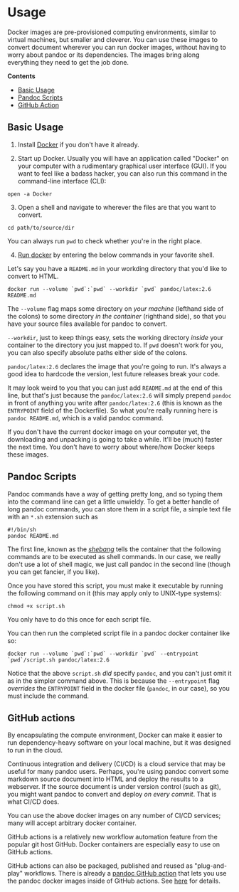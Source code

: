 # Usage

Docker images are pre-provisioned computing environments, similar to virtual machines, but smaller and cleverer.
You can use these images to convert document wherever you can run docker images, without having to worry about pandoc or its dependencies.
The images bring along everything they need to get the job done.

**Contents**

- [Basic Usage](#basic-usage)
- [Pandoc Scripts](#pandoc-scripts)
- [GitHub Action](#github-action)


## Basic Usage

1. Install [Docker](https://www.docker.com) if you don't have it already.

2. Start up Docker.
  Usually you will have an application called "Docker" on your computer with a rudimentary graphical user interface (GUI).
  If you want to feel like a badass hacker, you can also run this command in the command-line interface (CLI):
  
  ```
  open -a Docker
  ```

3. Open a shell and navigate to wherever the files are that you want to convert.
  
  ```
  cd path/to/source/dir
  ```
  
  You can always run `pwd` to check whether you're in the right place.

4. [Run docker](https://docs.docker.com/engine/reference/run/) by entering the below commands in your favorite shell.

  Let's say you have a `README.md` in your workding directory that you'd like to convert to HTML.
  
  ```
  docker run --volume `pwd`:`pwd` --workdir `pwd` pandoc/latex:2.6 README.md
  ```
  
  The `--volume` flag maps some directory on *your machine* (lefthand side of the colons) to some directory *in the container* (righthand side), so that you have your source files available for pandoc to convert.
  
  `--workdir`, just to keep things easy, sets the working directory *inside* your container to the directory you just mapped to.
    If `pwd` doesn't work for you, you can also specify absolute paths either side of the colons.
  
  `pandoc/latex:2.6` declares the image that you're going to run.
  It's always a good idea to hardcode the version, lest future releases break your code.
  
  It may look weird to you that you can just add `README.md` at the end of this line, but that's just because the `pandoc/latex:2.6` will simply prepend `pandoc` in front of anything you write after `pandoc/latex:2.6` (this is known as the `ENTRYPOINT` field of the Dockerfile).
  So what you're really running here is `pandoc README.md`, which is a valid pandoc command.
  
  If you don't have the current docker image on your computer yet, the downloading and unpacking is going to take a while.
  It'll be (much) faster the next time.
  You don't have to worry about where/how Docker keeps these images.


## Pandoc Scripts

Pandoc commands have a way of getting pretty long, and so typing them into the command line can get a little unwieldy.
To get a better handle of long pandoc commands, you can store them in a script file, a simple text file with an `*.sh` extension such as

```
#!/bin/sh
pandoc README.md
```

The first line, known as the [*shebang*](https://stackoverflow.com/questions/7366775/what-does-the-line-bin-sh-mean-in-a-unix-shell-script) tells the container that the following commands are to be executed as shell commands.
In our case, we really don't use a lot of shell magic, we just call pandoc in the second line (though you can get fancier, if you like).

Once you have stored this script, you must make it executable by running the following command on it (this may apply only to UNIX-type systems):

```
chmod +x script.sh 
```

You only have to do this once for each script file.

You can then run the completed script file in a pandoc docker container like so:

```
docker run --volume `pwd`:`pwd` --workdir `pwd` --entrypoint `pwd`/script.sh pandoc/latex:2.6
```

Notice that the above `script.sh` *did* specify `pandoc`, and you can't just omit it as in the simpler command above.
This is because the `--entrypoint` flag *overrides* the `ENTRYPOINT` field in the docker file (`pandoc`, in our case), so you must include the command.


## GitHub actions

By encapsulating the compute environment, Docker can make it easier to run dependency-heavy software on your local machine, but it was designed to run in the cloud.

Continuous integration and delivery (CI/CD) is a cloud service that may be useful for many pandoc users.
Perhaps, you're using pandoc convert some markdown source document into HTML and deploy the results to a webserver.
If the source document is under version control (such as git), you might want pandoc to convert and deploy *on every commit*.
That is what CI/CD does.

You can use the above docker images on any number of CI/CD services; many will accept arbitrary docker container.

GitHub actions is a relatively new workflow automation feature from the popular git host GitHub.
Docker containers are especially easy to use on GitHub actions.

GitHub actions can also be packaged, published and reused as "plug-and-play" workflows.
There is already a [pandoc GitHub action](https://github.com/maxheld83/pandoc) that lets you use the pandoc docker images inside of GitHub actions.
See [here](https://github.com/maxheld83/pandoc) for details.
